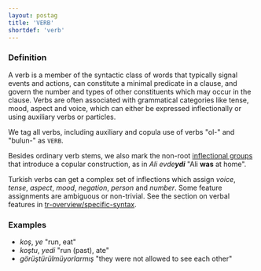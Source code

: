 ```yaml
---
layout: postag
title: 'VERB'
shortdef: 'verb'
---
```


### Definition

A verb is a member of the syntactic class of words that typically signal events and actions, 
can constitute a minimal predicate in a clause,
and govern the number and types of other constituents which may occur in the clause.
Verbs are often associated with grammatical categories like
tense, mood, aspect and voice,
which can either be expressed inflectionally or using auxiliary verbs or particles.

We tag all verbs, including auxiliary and copula use of verbs "ol-" and "bulun-" as `VERB`.

Besides ordinary verb stems, we also mark the non-root [inflectional groups](../overview/tokenization.html) that introduce a copular construction, as in _Ali evde<b>ydi</b>_ "Ali <b>was</b> at home".

Turkish verbs can get a complex set of inflections which assign _voice_, _tense_, _aspect_, _mood_, _negation_, _person_ and _number_.
Some feature assignments are ambiguous or non-trivial.
See the section on verbal features in [tr-overview/specific-syntax]().

### Examples

- _koş_, _ye_ "run, eat"
- _koştu_, _yedi_ "run (past), ate"
- _görüştürülmüyorlarmış_ "they were not allowed to see each other" 
<!-- Interlanguage links updated Út zář 29 20:23:04 CEST 2020 -->
